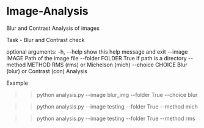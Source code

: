 # Image-Analysis
Blur and Contrast Analysis of images

Task - Blur and Contrast check

optional arguments:
  -h, --help       show this help message and exit
  --image IMAGE    Path of the image file
  --folder FOLDER  True if path is a directory
  --method METHOD  RMS (rms) or Michelson (mich)
  --choice CHOICE  Blur (blur) or Contrast (con) Analysis
  
  
Example
>> python analysis.py --image blur_img --folder True --choice blur
 
>> python analysis.py --image testing --folder True --method mich

>> python analysis.py --image testing --folder True --method rms
